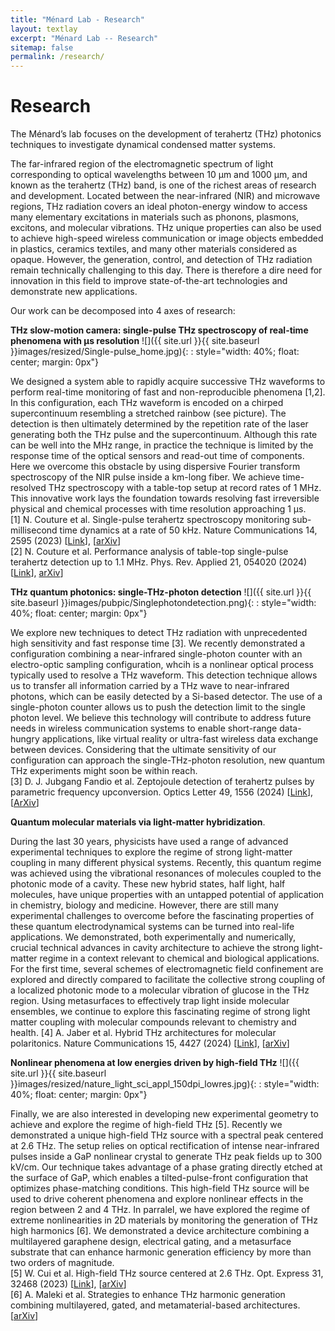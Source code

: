 ```yaml
---
title: "Ménard Lab - Research"
layout: textlay
excerpt: "Ménard Lab -- Research"
sitemap: false
permalink: /research/
---
```


# Research

The Ménard’s lab focuses on the development of terahertz (THz) photonics techniques to investigate dynamical condensed matter systems. 

The far-infrared region of the electromagnetic spectrum of light corresponding to optical wavelengths between 10 µm and 1000 µm, and known as the terahertz (THz) band, is one of the richest areas of research and development. Located between the near-infrared (NIR) and microwave regions, THz radiation covers an ideal photon-energy window to access many elementary excitations in materials such as phonons, plasmons, excitons, and molecular vibrations. THz unique properties can also be used to achieve high-speed wireless communication or image objects embedded in plastics, ceramics textiles, and many other materials considered as opaque. However, the generation, control, and detection of THz radiation remain technically challenging to this day. There is therefore a dire need for innovation in this field to improve state-of-the-art technologies and demonstrate new applications. 

Our work can be decomposed into 4 axes of research:  

**THz slow-motion camera: single-pulse THz spectroscopy of real-time phenomena with µs resolution** 
![]({{ site.url }}{{ site.baseurl }}images/resized/Single-pulse_home.jpg){: : style="width: 40%; float: center; margin: 0px"}

We designed a system able to rapidly acquire successive THz waveforms to perform real-time monitoring of fast and non-reproducible phenomena [1,2]. In this configuration, each THz waveform is encoded on a chirped supercontinuum resembling a stretched rainbow (see picture). The detection is then ultimately determined by the repetition rate of the laser generating both the THz pulse and the supercontinuum. Although this rate can be well into the MHz range, in practice the technique is limited by the response time of the optical sensors and read-out time of components. Here we overcome this obstacle by using dispersive Fourier transform spectroscopy of the NIR pulse inside a km-long fiber. We achieve time-resolved THz spectroscopy with a table-top setup at record rates of 1 MHz. This innovative work lays the foundation towards resolving fast irreversible physical and chemical processes with time resolution approaching 1 µs.<br>
[1]	N. Couture et al. Single-pulse terahertz spectroscopy monitoring sub-millisecond time dynamics at a rate of 50 kHz. Nature Communications 14, 2595 (2023) [[Link](https://www.nature.com/articles/s41467-023-38354-3)], [[arXiv](https://arxiv.org/abs/2207.11766)]<br>
[2]	N. Couture et al. Performance analysis of table-top single-pulse terahertz detection up to 1.1 MHz. Phys. Rev. Applied 21, 054020 (2024) [[Link](https://journals.aps.org/prapplied/abstract/10.1103/PhysRevApplied.21.054020)],  [arXiv](https://arxiv.org/abs/2309.09803)]

**THz quantum photonics: single-THz-photon detection**
![]({{ site.url }}{{ site.baseurl }}images/pubpic/Singlephotondetection.png){: : style="width: 40%; float: center; margin: 0px"}

We explore new techniques to detect THz radiation with unprecedented high sensitivity and fast response time [3]. We recently demonstrated a configuration combining a near-infrared single-photon counter with an electro-optic sampling configuration, whcih is a nonlinear optical process typically used to resolve a THz waveform. This detection technique allows us to transfer all information carried by a THz wave to near-infrared photons, which can be easily detected by a Si-based detector. The use of a single-photon counter allows us to push the detection limit to the single photon level. We believe this technology will contribute to address future needs in wireless communication systems to enable short-range data-hungry applications, like virtual reality or ultra-fast wireless data exchange between devices. Considering that the ultimate sensitivity of our configuration can approach the single-THz-photon resolution, new quantum THz experiments might soon be within reach.<br>
[3]	D. J. Jubgang Fandio et al. Zeptojoule detection of terahertz pulses by parametric frequency upconversion. Optics Letter 49, 1556 (2024) [[Link](https://opg.optica.org/ol/abstract.cfm?uri=ol-49-6-1556)], [[ArXiv](https://arxiv.org/abs/2310.08452)]

**Quantum molecular materials via light-matter hybridization**.

During the last 30 years, physicists have used a range of advanced experimental techniques to explore the regime of strong light-matter coupling in many different physical systems. Recently, this quantum regime was achieved using the vibrational resonances of molecules coupled to the photonic mode of a cavity. These new hybrid states, half light, half molecules, have unique properties with an untapped potential of application in chemistry, biology and medicine. However, there are still many experimental challenges to overcome before the fascinating properties of these quantum electrodynamical systems can be turned into real-life applications. We demonstrated, both experimentally and numerically, crucial technical advances in cavity architecture to achieve the strong light-matter regime in a context relevant to chemical and biological applications. For the first time, several schemes of electromagnetic field confinement are explored and directly compared to facilitate the collective strong coupling of a localized photonic mode to a molecular vibration of glucose in the THz region. Using metasurfaces to effectively trap light inside molecular ensembles, we continue to explore this fascinating regime of strong light matter coupling with molecular compounds relevant to chemistry and health. 
[4]	A. Jaber et al. Hybrid THz architectures for molecular polaritonics. Nature Communications 15, 4427 (2024) [[Link](https://www.nature.com/articles/s41467-024-48764-6)], [[arXiv](https://arxiv.org/abs/2304.03654)]

**Nonlinear phenomena at low energies driven by high-field THz** 
![]({{ site.url }}{{ site.baseurl }}images/resized/nature_light_sci_appl_150dpi_lowres.jpg){: : style="width: 40%; float: center; margin: 0px"}

Finally, we are also interested in developing new experimental geometry to achieve and explore the regime of high-field THz [5]. Recently we demonstrated a unique high-field THz source with a spectral peak centered at 2.6 THz. The setup relies on optical rectification of intense near-infrared pulses inside a GaP nonlinear crystal to generate THz peak fields up to 300 kV/cm. Our technique takes advantage of a phase grating directly etched at the surface of GaP, which enables a tilted-pulse-front configuration that optimizes phase-matching conditions. This high-field THz source will be used to drive coherent phenomena and explore nonlinear effects in the region between 2 and 4 THz. In parralel, we have explored the regime of extreme nonlinearities in 2D materials by monitoring the generation of THz high harmonics [6]. We demonstrated a device architecture combining a multilayered garaphene design, electrical gating, and a metasurface substrate that can enhance harmonic generation efficiency by more than two orders of magnitude.<br>
[5]	W. Cui et al. High-field THz source centered at 2.6 THz. Opt. Express 31, 32468 (2023) [[Link](https://opg.optica.org/oe/fulltext.cfm?uri=oe-31-20-32468&id=538092)], [[arXiv](https://arxiv.org/abs/2301.09467)]<br>
[6]	A. Maleki et al. Strategies to enhance THz harmonic generation combining multilayered, gated, and metamaterial-based architectures.  [[arXiv](https://arxiv.org/abs/2405.17125)]
